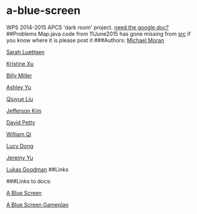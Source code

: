 # a-blue-screen
WPS 2014-2015 APCS 'dark room' project. [need the google doc?](#links-to-docs)
##Problems
Map.java code from 11June2015 has gone missing from
[src](https://github.com/wps-2014-2015-apcs/a-blue-screen/tree/master/src)
if you know where it is please post it
###Authors:
[Michael Moran](mailto:haelmic3@gmail.com)
		
		
[Sarah Luettgen](mailto:sarah.luettgen@gmail.com)
		
		
[Kristine Xu](mailto:xu.cupcake.kristine@gmail.com)
		
		
[Billy Miller](mailto:wbrm77@gmail.com)
		
		
[Ashley Yu](mailto:ash.yu08@gmail.com)
		
		
[Qiuyue Liu](mailto:qiuyueliu97@gmail.com)
		
		
[Jefferson Kim](mailto:jeffersonkim97@gmail.com)
		
		
[David Petty](mailto:dpetty@winchesterps.org)
		
		
[William Qi](mailto:will.qi98@gmail.com)
		
		
<!--[1605035@wpsstudent.com](mailto:1605035@wpsstudent.com)


		-->
[Lucy Dong](mailto:lucydong22@gmail.com)
		
		
[Jeremy Yu](mailto:farmeryu@gmail.com)
		
		
[Lukas Goodman](mailto:lukasrossgoodman@gmail.com)
##Links

###Links to docs:

[A Blue Screen](https://docs.google.com/document/d/1Hp0Nv7hgZM88qkajNC9Hs57XBNz90YUl7AC6pRJqdgc/)

[A Blue Screen Gameplan](https://docs.google.com/document/d/1gHwWLMsIPCt5yStfbBdxXBVj23sxi-I5mRu6wq9XLws/)

